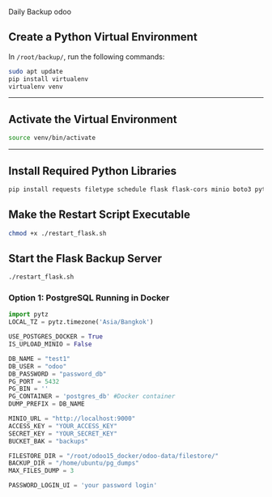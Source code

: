 Daily Backup odoo

## Create a Python Virtual Environment

In `/root/backup/`, run the following commands:

```bash
sudo apt update
pip install virtualenv
virtualenv venv
```

---

## Activate the Virtual Environment

```bash
source venv/bin/activate
```

---

## Install Required Python Libraries

```bash
pip install requests filetype schedule flask flask-cors minio boto3 pytz
```
## Make the Restart Script Executable

```bash
chmod +x ./restart_flask.sh
```

## Start the Flask Backup Server

```bash
./restart_flask.sh
```


### Option 1: PostgreSQL Running in Docker

```python
import pytz
LOCAL_TZ = pytz.timezone('Asia/Bangkok')

USE_POSTGRES_DOCKER = True
IS_UPLOAD_MINIO = False

DB_NAME = "test1"
DB_USER = "odoo"
DB_PASSWORD = "password_db"
PG_PORT = 5432
PG_BIN = ''
PG_CONTAINER = 'postgres_db' #Docker container
DUMP_PREFIX = DB_NAME

MINIO_URL = "http://localhost:9000"
ACCESS_KEY = "YOUR_ACCESS_KEY"
SECRET_KEY = "YOUR_SECRET_KEY"
BUCKET_BAK = "backups"

FILESTORE_DIR = "/root/odoo15_docker/odoo-data/filestore/"
BACKUP_DIR = "/home/ubuntu/pg_dumps"
MAX_FILES_DUMP = 3

PASSWORD_LOGIN_UI = 'your password login'
```

